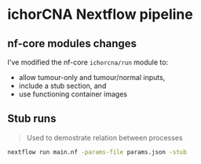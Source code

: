 # ichorCNA Nextflow pipeline

## nf-core modules changes

I've modified the nf-core `ichorcna/run` module to:

* allow tumour-only and tumour/normal inputs,
* include a stub section, and
* use functioning container images

## Stub runs

> Used to demostrate relation between processes

```bash
nextflow run main.nf -params-file params.json -stub
```
